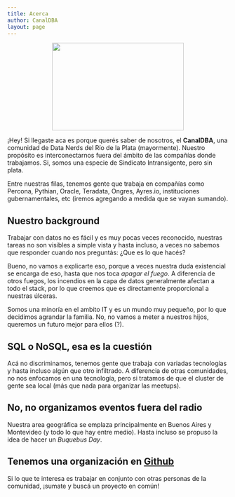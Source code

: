 ```yaml
---
title: Acerca
author: CanalDBA
layout: page
---
```


<center>
<img alt="" src="{{ site.url }}/images/biglogo.jpg" width="300" height="200" />
</center>

¡Hey! Si llegaste aca es porque querés saber de nosotros, el __CanalDBA__, una comunidad de Data Nerds del Río de la Plata
(mayormente). Nuestro propósito es interconectarnos fuera del ámbito de las compañías donde trabajamos. Si, somos una especie
de Sindicato Intransigente, pero sin plata.

Entre nuestras filas, tenemos gente que trabaja en compañías como Percona, Pythian, Oracle, Teradata, Ongres, Ayres.io,
instituciones gubernamentales, etc (iremos agregando a medida que se vayan sumando).


## Nuestro background

Trabajar con datos no es fácil y es muy pocas veces reconocido, nuestras tareas no son visibles a simple vista
y hasta incluso, a veces no sabemos que responder cuando nos preguntás: ¿Que es lo que hacés?

Bueno, no vamos a explicarte eso, porque a veces nuestra duda existencial se encarga de eso, hasta que
nos toca _apagar el fuego_. A diferencia de otros fuegos, los incendios en la capa de datos generalmente afectan
a todo el stack, por lo que creemos que es directamente proporcional a nuestras úlceras.

Somos una minoría en el ambito IT y es un mundo muy pequeño, por lo que decidimos agrandar la familia. No, no
vamos a meter a nuestros hijos, queremos un futuro mejor para ellos (?).

## SQL o NoSQL, esa es la cuestión

Acá no discriminamos, tenemos gente que trabaja con variadas tecnologías y hasta incluso
algún que otro infiltrado. A diferencia de otras comunidades, no nos enfocamos en una tecnología, pero si tratamos
de que el cluster de gente sea local (más que nada para organizar las meetups).

## No, no organizamos eventos fuera del radio

Nuestra area geográfica se emplaza principalmente en Buenos Aires y Montevideo (y todo lo que hay entre medio). 
Hasta incluso se propuso la idea de hacer un _Buquebus Day_.

## Tenemos una organización en [Github](https://github.com/canalDBA)

Si lo que te interesa es trabajar en conjunto con otras personas de la comunidad, ¡sumate y buscá un proyecto en común!